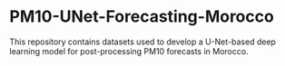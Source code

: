 # PM10-UNet-Forecasting-Morocco
This repository contains datasets used to develop a U-Net-based deep learning model for post-processing PM10 forecasts in Morocco.
